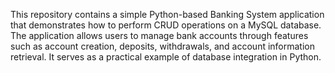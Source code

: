 This repository contains a simple Python-based Banking System application that demonstrates how to perform CRUD operations on a MySQL database. The application allows users to manage bank accounts through features such as account creation, deposits, withdrawals, and account information retrieval. It serves as a practical example of database integration in Python.
